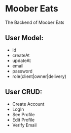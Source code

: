 # Moober Eats

The Backend of Moober Eats

## User Model:

- id
- createAt
- updateAt
- email
- password
- role(client|owner|delivery)

## User CRUD:

- Create Account
- LogIn
- See Profile
- Edit Profile
- Verify Email
